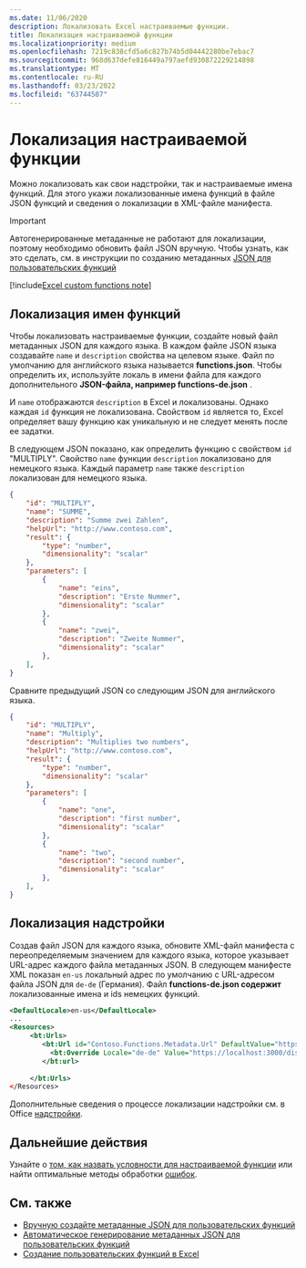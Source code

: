 ```yaml
---
ms.date: 11/06/2020
description: Локализовать Excel настраиваемые функции.
title: Локализация настраиваемой функции
ms.localizationpriority: medium
ms.openlocfilehash: 7219c838cfd5a6c827b74b5d04442280be7ebac7
ms.sourcegitcommit: 968d637defe816449a797aefd930872229214898
ms.translationtype: MT
ms.contentlocale: ru-RU
ms.lasthandoff: 03/23/2022
ms.locfileid: "63744507"
---
```

# <a name="localize-custom-functions"></a>Локализация настраиваемой функции

Можно локализовать как свои надстройки, так и настраиваемые имена функций. Для этого укажи локализованные имена функций в файле JSON функций и сведения о локализации в XML-файле манифеста.

>[!IMPORTANT]
> Автогенерированные метаданные не работают для локализации, поэтому необходимо обновить файл JSON вручную. Чтобы узнать, как это сделать, см. в инструкции по созданию метаданных [JSON для пользовательских функций](custom-functions-json.md)

[!include[Excel custom functions note](../includes/excel-custom-functions-note.md)]

## <a name="localize-function-names"></a>Локализация имен функций

Чтобы локализовать настраиваемые функции, создайте новый файл метаданных JSON для каждого языка. В каждом файле JSON языка создавайте `name` и `description` свойства на целевом языке. Файл по умолчанию для английского языка называется **functions.json**. Чтобы определить их, используйте локаль в имени файла для каждого дополнительного **JSON-файла, например functions-de.json** .

И `name` отображаются `description` в Excel и локализованы. Однако каждая `id` функция не локализована. Свойством `id` является то, Excel определяет вашу функцию как уникальную и не следует менять после ее задатки.

В следующем JSON показано, как определить функцию с свойством `id` "MULTIPLY". Свойство `name` функции `description` локализовано для немецкого языка. Каждый параметр `name` также `description` локализован для немецкого языка.

```JSON
{
    "id": "MULTIPLY",
    "name": "SUMME",
    "description": "Summe zwei Zahlen",
    "helpUrl": "http://www.contoso.com",
    "result": {
        "type": "number",
        "dimensionality": "scalar"
    },
    "parameters": [
        {
            "name": "eins",
            "description": "Erste Nummer",
            "dimensionality": "scalar"
        },
        {
            "name": "zwei",
            "description": "Zweite Nummer",
            "dimensionality": "scalar"
        },
    ],
}
```

Сравните предыдущий JSON со следующим JSON для английского языка.

```JSON
{
    "id": "MULTIPLY",
    "name": "Multiply",
    "description": "Multiplies two numbers",
    "helpUrl": "http://www.contoso.com",
    "result": {
        "type": "number",
        "dimensionality": "scalar"
    },
    "parameters": [
        {
            "name": "one",
            "description": "first number",
            "dimensionality": "scalar"
        },
        {
            "name": "two",
            "description": "second number",
            "dimensionality": "scalar"
        },
    ],
}
```

## <a name="localize-your-add-in"></a>Локализация надстройки

Создав файл JSON для каждого языка, обновите XML-файл манифеста с переопределяемым значением для каждого языка, которое указывает URL-адрес каждого файла метаданных JSON. В следующем манифесте XML показан `en-us` локальный адрес по умолчанию с URL-адресом файла JSON для `de-de` (Германия). Файл **functions-de.json содержит** локализованные имена и ids немецких функций.

```XML
<DefaultLocale>en-us</DefaultLocale>
...
<Resources>
     <bt:Urls>
        <bt:Url id="Contoso.Functions.Metadata.Url" DefaultValue="https://localhost:3000/dist/functions.json"/>
          <bt:Override Locale="de-de" Value="https://localhost:3000/dist/functions-de.json" />
        </bt:url>
        
     </bt:Urls>
</Resources>
```

Дополнительные сведения о процессе локализации надстройки см. в Office [надстройки](../develop/localization.md#control-localization-from-the-manifest).

## <a name="next-steps"></a>Дальнейшие действия
Узнайте о [том, как назвать условности для настраиваемой функции](custom-functions-naming.md) или найти оптимальные методы обработки [ошибок](custom-functions-errors.md).

## <a name="see-also"></a>См. также

* [Вручную создайте метаданные JSON для пользовательских функций](custom-functions-json.md)
* [Автоматическое генерирование метаданных JSON для пользовательских функций](custom-functions-json-autogeneration.md)
* [Создание пользовательских функций в Excel](custom-functions-overview.md)
